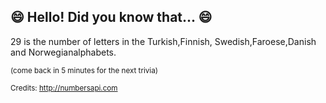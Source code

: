 ## 😄 Hello! Did you know that... 😄
29 is the number of letters in the Turkish,Finnish, Swedish,Faroese,Danish and Norwegianalphabets.

<sup>(come back in 5 minutes for the next trivia)</sup>


<sup>Credits: http://numbersapi.com</sup>
